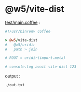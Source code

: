 [‼️]: ✏️README.mdt

# @w5/vite-dist

[test/main.coffee](./test/main.coffee) :

```coffee
#!/usr/bin/env coffee

> @w5/vite-dist
#   @w5/uridir
#   path > join

# ROOT = uridir(import.meta)

# console.log await vite-dist 123
```

output :

```
./out.txt
```
